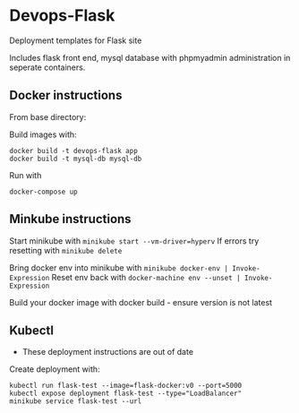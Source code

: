 # Devops-Flask

Deployment templates for Flask site

Includes flask front end, mysql database with phpmyadmin administration in seperate containers.

## Docker instructions

From base directory:

Build images with:
```
docker build -t devops-flask app
docker build -t mysql-db mysql-db
```
Run with
```
docker-compose up
```
## Minkube instructions

Start minikube with `minikube start --vm-driver=hyperv`
If errors try resetting with `minikube delete`

Bring docker env into minikube with `minikube docker-env | Invoke-Expression`
Reset env back with `docker-machine env --unset | Invoke-Expression`

Build your docker image with docker build - ensure version is not latest

## Kubectl
- These deployment instructions are out of date

Create deployment with:

```
kubectl run flask-test --image=flask-docker:v0 --port=5000
kubectl expose deployment flask-test --type="LoadBalancer"
minikube service flask-test --url
```